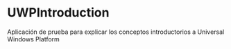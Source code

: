 # UWPIntroduction
Aplicación de prueba para explicar los conceptos introductorios a Universal Windows Platform 
